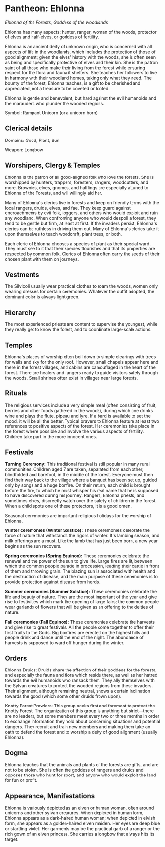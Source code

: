# Pantheon: Ehlonna
*Ehlonna of the Forests, Goddess of the woodlands*

Ehlonna has many aspects: hunter, ranger, woman of the woods, protector of elves and half-elves, or goddess of fertility.

Ehlonna is an ancient deity of unknown origin, who is concerned with all aspects of life in the woodlands, which includes the protection of those of good alignment; given the elves' history with the woods, she is often seen as being and specifically protective of elves and their kin. She is the patron saint of all those who make their living from the forest while ensuring respect for the flora and fauna it shelters. She teaches her followers to live in harmony with their woodland homes, taking only what they need. The bounty of the forest, Ehlonna teaches, is a gift to be cherished and appreciated, not a treasure to be coveted or looted.

Ehlonna is gentle and benevolent, but hard against the evil humanoids and the marauders who plunder the wooded regions.

Symbol: Rampant Unicorn (or a unicorn horn)

## Clerical details
Domains: Good, Plant, Sun

Weapon: Longbow

## Worshipers, Clergy & Temples
Ehlonna is the patron of all good-aligned folk who love the forests. She is worshipped by hunters, trappers, foresters, rangers, woodcutters, and more. Brownies, elves, gnomes, and halflings are especially attuned to Ehlonna of the Forests, and will willingly aid her.

Many of Ehlonna's clerics live in forests and keep on friendly terms with the local rangers, druids, elves, and fae. They keep guard against encroachments by evil folk, loggers, and others who would exploit and ruin any woodland. When confronting anyone who would despoil a forest, they tend to be gentle but firm, at least at first. If the invaders persist, Ehlonna's clerics can be ruthless in driving them out. Many of Ehlonna's clerics take it upon themselves to teach woodcraft, plant trees, or both.

Each cleric of Ehlonna chooses a species of plant as their special ward. They must see to it that their species flourishes and that its properties are respected by common folk. Clerics of Ehlonna often carry the seeds of their chosen plant with them on journeys.

## Vestments
The Silvicoli usually wear practical clothes to roam the woods, women only wearing dresses for certain ceremonies. Whatever the outfit adopted, the dominant color is always light green.

## Hierarchy
The most experienced priests are content to supervise the youngest, while they really get to know the forest, and to coordinate large-scale actions.

## Temples
Ehlonna's places of worship often boil down to simple clearings with trees for walls and sky for the only roof. However, small chapels appear here and there in the forest villages, and cabins are camouflaged in the heart of the forest. There are healers and rangers ready to guide visitors safely through the woods. Small shrines often exist in villages near large forests.

## Rituals
The religious services include a very simple meal (often consisting of fruit, berries and other foods gathered in the woods), during which one drinks wine and plays the flute, pipeau and lyre. If a bard is available to set the mood, it will be all the better. Typical prayers to Ehlonna feature at least two references to positive aspects of the forest. Her ceremonies take place in the forest where possible and involve the various aspects of fertility. Children take part in the more innocent ones.

## Festivals
**Turning Ceremony:** This traditional festival is still popular in many rural communities. Children aged 7 are taken, separated from each other, blindfolded and barefoot, in the middle of the forest. Everyone must then find their way back to the village where a banquet has been set up, guided only by songs and a huge bonfire. On their return, each child is brought before the fire, to which he must whisper his real name that he is supposed to have discovered during his journey. Rangers, Ehlonna priests, and sometimes elves, discreetly watch over the safety of children in the forest. When a child spots one of these protectors, it is a good omen.

Seasonal ceremonies are important religious holidays for the worship of Ehlonna.

**Winter ceremonies (Winter Solstice):** These ceremonies celebrate the force of nature that withstands the rigors of winter. It's lambing season, and milk offerings are a must. Like the lamb that has just been born, a new year begins as the sun recovers.

**Spring ceremonies (Spring Equinox):** These ceremonies celebrate the renewal and the power of the sun to give life. Large fires are lit, between which the common people parade in procession, leading their cattle in front of them and throwing grain. The blazing sun is associated with health and the destruction of disease, and the main purpose of these ceremonies is to provide protection against disease from herds.

**Summer ceremonies (Summer Solstice):** These ceremonies celebrate the life and beauty of nature. They are the most important of the year and give rise to festivities which mark the opening of large fairs; the common people wear garlands of flowers that will be given as an offering to the deities of nature.

**Fall ceremonies (Fall Equinox):** These ceremonies celebrate the harvests and give rise to great festivals. All the people come together to offer their first fruits to the Gods. Big bonfires are erected on the highest hills and people drink and dance until the end of the night. The abundance of harvests is supposed to ward off hunger during the winter.

## Orders
Ehlonna Druids: Druids share the affection of their goddess for the forests, and especially the fauna and flora which reside there, as well as her hatred towards the evil humanoids who ransack them. They ally themselves with the Sylvan creatures to protect the wooded regions from these invaders. Their alignment, although remaining neutral, shows a certain inclination towards the good (which some other druids frown upon).

Knotty Forest Prowlers: This group seeks first and foremost to protect the Knotty Forest. The organization of this group is anything but strict—there are no leaders, but some members meet every two or three months in order to exchange information they hold about concerning situations and potential dangers. They recruit and train new members and making them take an oath to defend the forest and to worship a deity of good alignment (usually Ehlonna).

## Dogma
Ehlonna teaches that the animals and plants of the forests are gifts, and are not to be stolen. She is often the goddess of rangers and druids and opposes those who hunt for sport, and anyone who would exploit the land for fun or profit.

## Appearance, Manifestations
Ehlonna is variously depicted as an elven or human woman, often around unicorns and other sylvan creatures. When depicted in human form, Ehlonna appears as a dark-haired human woman; when depicted in elvish form, she appears as a golden-haired elven maiden. Her eyes are deep blue or startling violet. Her garments may be the practical garb of a ranger or the rich gown of an elven princess. She carries a longbow that always hits its target.
